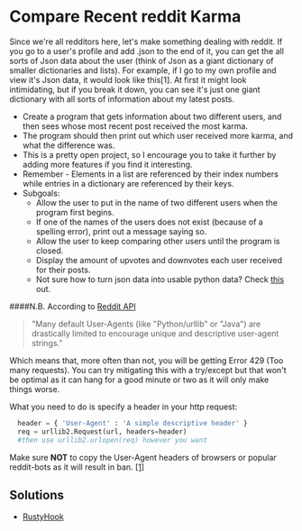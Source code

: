 # Compare Recent reddit Karma
Since we're all redditors here, let's make something dealing with reddit. If you go to a user's profile and add .json to the end of it, you can get the all sorts of Json data about the user (think of Json as a giant dictionary of smaller dictionaries and lists). For example, if I go to my own profile and view it's Json data, it would look like this[1]. At first it might look intimidating, but if you break it down, you can see it's just one giant dictionary with all sorts of information about my latest posts.
- Create a program that gets information about two different users, and then sees whose most recent post received the most karma.
- The program should then print out which user received more karma, and what the difference was.
- This is a pretty open project, so I encourage you to take it further by adding more features if you find it interesting.
- Remember - Elements in a list are referenced by their index numbers while entries in a dictionary are referenced by their keys.
- Subgoals:
  - Allow the user to put in the name of two different users when the program first begins.
  - If one of the names of the users does not exist (because of a spelling error), print out a message saying so.
  - Allow the user to keep comparing other users until the program is closed.
  - Display the amount of upvotes and downvotes each user received for their posts.
  - Not sure how to turn json data into usable python data? Check [this](http://www.pythonforbeginners.com/python-on-the-web/parse-json-objects-in-python/) out.

####N.B.
According to [Reddit API](https://github.com/reddit/reddit/wiki/API) 

>"Many default User-Agents (like "Python/urllib" or "Java") are drastically limited to encourage unique and descriptive user-agent strings."

Which means that, more often than not, you will be getting Error 429 (Too many requests). You can try mitigating this with a try/except but that won't be optimal as it can hang for a good minute or two as it will only make things worse.

What you need to do is specify a header in your http request:
```python
  header = { 'User-Agent' : 'A simple descriptive header' }
  req = urllib2.Request(url, headers=header)
  #then use urllib2.urlopen(req) however you want
```

Make sure **NOT** to copy the User-Agent headers of browsers or popular reddit-bots as it will result in ban. [[1]](https://github.com/reddit/reddit/wiki/API)



## Solutions
- [RustyHook](https://github.com/RustyHook/reddit-karma/blob/master/reddit_karma.py)

